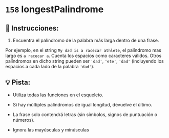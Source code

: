 # `158` longestPalindrome

## 📝 Instrucciones:

1. Encuentra el palíndromo de la palabra más larga dentro de una frase.

 Por ejemplo, en el string `My dad is a racecar athlete`, el palíndromo mas largo es `a racecar a`. Cuenta los espacios como caracteres válidos. Otros palíndromos en dicho string pueden ser `'dad'`, `'ete'`, `'dad'` (incluyendo los espacios a cada lado de la palabra `'dad'`).


## 💡 Pista:

* Utiliza todas las funciones en el esqueleto.

* Si hay múltiples palíndromos de igual longitud, devuelve el último.

* La frase solo contendrá letras (sin símbolos, signos de puntuación o números).

* Ignora las mayúsculas y minúsculas